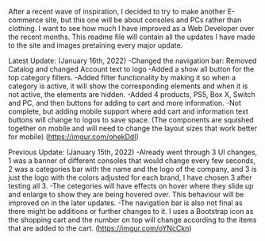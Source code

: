 After a recent wave of inspiration, I decided to try to make another E-commerce site, but this one will be about consoles and PCs rather than clothing. I want to see how much I have improved as a Web Developer over the recent months. This readme file will contain all the updates I have made to the site and images pretaining every major update.

Latest Update: (January 16th, 2022)
-Changed the navigation bar: Removed Catalog and changed Account text to logo
-Added a show all button for the top category filters.
-Added filter functionality by making it so when a category is active, it will show the corresponding elements and when it is not active, the elements are hidden.
-Added 4 products, PS5, Box X, Switch and PC, and then buttons for adding to cart and more information. 
-Not complete, but adding mobile support where add cart and information text buttons will change to logos to save space. (The components are squished together on mobile and will need to change the layout sizes that work better for mobile)
(https://imgur.com/ohekDdI)

Previous Update: (January 15th, 2022)
-Already went through 3 UI changes, 1 was a banner of different consoles that would change every few seconds, 2 was a categories bar with the name and the logo of the company, and 3 is just the logo with the colors adjusted for each brand, I have chosen 3 after testing all 3.
-The cetegories will have effects on hover where they slide up and enlarge to show they are being hovered over. This behaviour will be improved on in the later updates.
-The navigation bar is also not final as there might be additions or further changes to it. I uses a Bootstrap icon as the shopping cart and the number on top will change according to the items that are added to the cart. 
(https://imgur.com/oYNcCkn)
